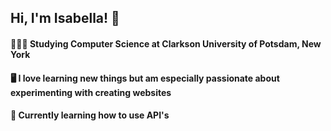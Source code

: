 ## Hi, I'm Isabella! 👋</h3>

<h4>👩🏻‍💻 Studying Computer Science at Clarkson University of Potsdam, New York</h3>
<h4>🖥️ I love learning new things but am especially passionate about experimenting with creating websites</h3>
<h4>💭 Currently learning how to use API's</h3>

<!--
**isa-guisti/isa-guisti** is a ✨ _special_ ✨ repository because its `README.md` (this file) appears on your GitHub profile.

Here are some ideas to get you started:

- 🔭 I’m currently working on ...
- 🌱 I’m currently learning ...
- 👯 I’m looking to collaborate on ...
- 🤔 I’m looking for help with ...
- 💬 Ask me about ...
- 📫 How to reach me: ...
- 😄 Pronouns: ...
- ⚡ Fun fact: ...
-->
